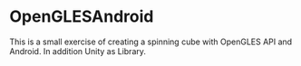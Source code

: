 # OpenGLESAndroid
This is a small exercise of creating a spinning cube with OpenGLES API and Android. In addition Unity as Library.
